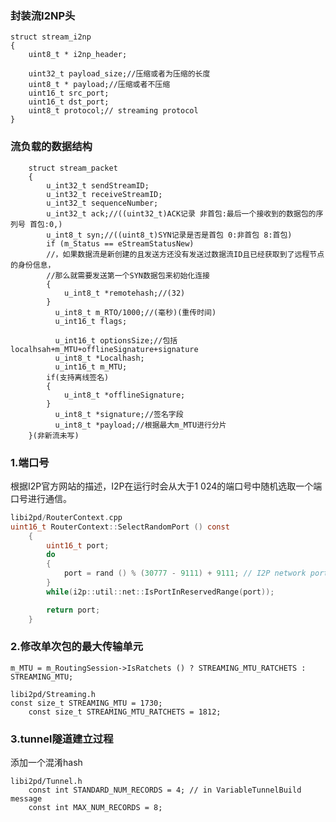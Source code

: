 ### 封装流I2NP头

```
struct stream_i2np
{
	uint8_t * i2np_header;

	uint32_t payload_size;//压缩或者为压缩的长度
	uint8_t * payload;//压缩或者不压缩
	uint16_t src_port;
	uint16_t dst_port;
	uint8_t protocol;// streaming protocol
}
```

### 流负载的数据结构

```
	struct stream_packet
	{
	 	u_int32_t sendStreamID;
		u_int32_t receiveStreamID;
		u_int32_t sequenceNumber;
		u_int32_t ack;//((uint32_t)ACK记录 非首包:最后一个接收到的数据包的序列号 首包:0,)
		u_int8_t syn;//((uint8_t)SYN记录是否是首包 0:非首包 8:首包)
		if (m_Status == eStreamStatusNew)
		//，如果数据流是新创建的且发送方还没有发送过数据流ID且已经获取到了远程节点的身份信息，
		//那么就需要发送第一个SYN数据包来初始化连接
		{
			u_int8_t *remotehash;//(32)
		}
		  u_int8_t m_RTO/1000;//(毫秒)(重传时间)
		  u_int16_t flags;

		  u_int16_t optionsSize;//包括localhsah+m_MTU+offlineSignature+signature
		  u_int8_t *Localhash;
		  u_int16_t m_MTU;
		if(支持离线签名)
		{
			u_int8_t *offlineSignature;
		}
		  u_int8_t *signature;//签名字段
		  u_int8_t *payload;//根据最大m_MTU进行分片
	}(非新流未写)
```

### 1.端口号

根据I2P官方网站的描述，I2P在运行时会从大于1 024的端口号中随机选取一个端口号进行通信。

```c
libi2pd/RouterContext.cpp
uint16_t RouterContext::SelectRandomPort () const
	{
		uint16_t port;
		do
		{
			port = rand () % (30777 - 9111) + 9111; // I2P network ports range
		}
		while(i2p::util::net::IsPortInReservedRange(port));

		return port;
	}
```

### 2.修改单次包的最大传输单元

`m_MTU = m_RoutingSession->IsRatchets () ? STREAMING_MTU_RATCHETS : STREAMING_MTU;`

```
libi2pd/Streaming.h
const size_t STREAMING_MTU = 1730;
	const size_t STREAMING_MTU_RATCHETS = 1812;
```

### 3.tunnel隧道建立过程

添加一个混淆hash

```
libi2pd/Tunnel.h
	const int STANDARD_NUM_RECORDS = 4; // in VariableTunnelBuild message
	const int MAX_NUM_RECORDS = 8;
```
